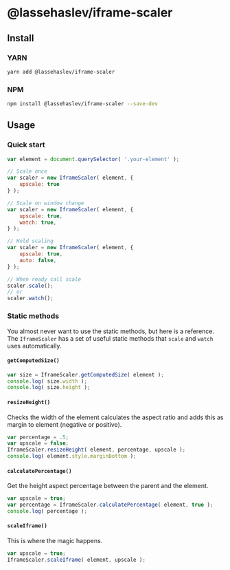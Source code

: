 # @lassehaslev/iframe-scaler

## Install

### YARN

```bash
yarn add @lassehaslev/iframe-scaler
```

### NPM

```bash
npm install @lassehaslev/iframe-scaler --save-dev
```


## Usage

### Quick start

```js
var element = document.querySelector( '.your-element' );

// Scale once
var scaler = new IframeScaler( element, {
    upscale: true
} );

// Scale on window change
var scaler = new IframeScaler( element, {
    upscale: true,
    watch: true,
} );

// Hold scaling
var scaler = new IframeScaler( element, {
    upscale: true,
    auto: false,
} );

// When ready call scale
scaler.scale();
// or 
scaler.watch();
```


### Static methods

You almost never want to use the static methods, but here is a reference.
The `IframeScaler` has a set of useful static methods that `scale` and `watch` uses automatically.

#### `getComputedSize()`

```js
var size = IframeScaler.getComputedSize( element );
console.log( size.width );
console.log( size.height );
```

#### `resizeHeight()`

Checks the width of the element calculates the aspect ratio and adds this as margin to element (negative or positive).

```js
var percentage = .5;
var upscale = false;
IframeScaler.resizeHeight( element, percentage, upscale );
console.log( element.style.marginBottom );
```

#### `calculatePercentage()`

Get the height aspect percentage between the parent and the element.

```js
var upscale = true;
var percentage = IframeScaler.calculatePercentage( element, true );
console.log( percentage );
```

#### `scaleIframe()`

This is where the magic happens.

```js
var upscale = true;
IframeScaler.scaleIframe( element, upscale );
```
